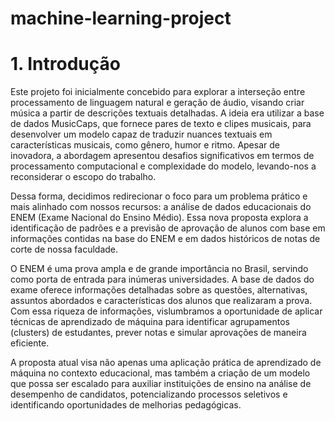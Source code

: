 # machine-learning-project

# 1. Introdução

Este projeto foi inicialmente concebido para explorar a interseção entre processamento de linguagem natural e geração de áudio, visando criar música a partir de descrições textuais detalhadas. A ideia era utilizar a base de dados MusicCaps, que fornece pares de texto e clipes musicais, para desenvolver um modelo capaz de traduzir nuances textuais em características musicais, como gênero, humor e ritmo. Apesar de inovadora, a abordagem apresentou desafios significativos em termos de processamento computacional e complexidade do modelo, levando-nos a reconsiderar o escopo do trabalho.

Dessa forma, decidimos redirecionar o foco para um problema prático e mais alinhado com nossos recursos: a análise de dados educacionais do ENEM (Exame Nacional do Ensino Médio). Essa nova proposta explora a identificação de padrões e a previsão de aprovação de alunos com base em informações contidas na base do ENEM e em dados históricos de notas de corte de nossa faculdade.

O ENEM é uma prova ampla e de grande importância no Brasil, servindo como porta de entrada para inúmeras universidades. A base de dados do exame oferece informações detalhadas sobre as questões, alternativas, assuntos abordados e características dos alunos que realizaram a prova. Com essa riqueza de informações, vislumbramos a oportunidade de aplicar técnicas de aprendizado de máquina para identificar agrupamentos (clusters) de estudantes, prever notas e simular aprovações de maneira eficiente.

A proposta atual visa não apenas uma aplicação prática de aprendizado de máquina no contexto educacional, mas também a criação de um modelo que possa ser escalado para auxiliar instituições de ensino na análise de desempenho de candidatos, potencializando processos seletivos e identificando oportunidades de melhorias pedagógicas.
